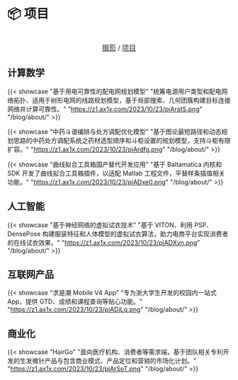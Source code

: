 # 📦 项目


<center>  
  <br>
  <a href="https://blog.ralvines.top/friend/"><font face="LXGW WenKai Screen" size=3 color="#333333">摄影</font></a> / <a href="https://blog.ralvines.top/board/"><font face="LXGW WenKai Screen" size=3 color="#333333">项目</font></a>
  <br>
</center>

## 计算数学

{{< showcase "基于用电可靠性的配电网规划模型" "统筹电源用户类型和配电网络拓扑、适用于树形电网的线路规划模型，基于局部搜索、几何团簇构建目标连接网络并计算可靠性。" "https://z1.ax1x.com/2023/10/23/piAratS.png" "/blog/about/" >}}

{{< showcase "中药斗谱编排与处方调配优化模型" "基于图论最短路径和动态规划思路的中药处方调配系统之药材选型顺序和斗柜设置的规划模型，支持斗柜有限扩容。" "https://z1.ax1x.com/2023/10/23/piArdfg.png" "/blog/about/" >}}

{{< showcase "曲线拟合工具箱国产替代开发应用" "基于 Baltamatica 内核和 SDK 开发了曲线拟合工具箱插件，以适配 Matlab 工程文件，平替样条插值相关功能。" "https://z1.ax1x.com/2023/10/23/piADxe0.png" "/blog/about/" >}}

## 人工智能

{{< showcase "基于神经网络的虚拟试衣技术" "基于 VITON、利用 PSP、DensePose 构建服装特征和人体模型的虚拟试衣算法，助力电商平台实现消费者的在线试衣效果。" "https://z1.ax1x.com/2023/10/23/piADXyn.png" "/blog/about/" >}}

## 互联网产品

{{< showcase "求是潮 Mobile V4 App" "专为浙大学生开发的校园内一站式 App，提供 GTD、成绩和课程查询等贴心功能。" "https://z1.ax1x.com/2023/10/23/piADjLq.png" "/blog/about/" >}}

## 商业化

{{< showcase "HairGo" "面向医疗机构、消费者等需求端，基于团队相关专利开发的生发微针产品与包含商业模式、产品定位和营销的市场化计划。" "https://z1.ax1x.com/2023/10/23/piArSoT.png" "/blog/about/" >}}

